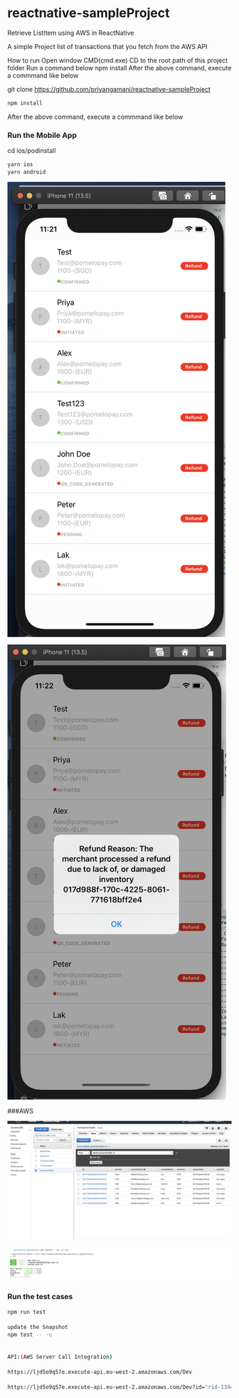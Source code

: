 # reactnative-sampleProject
Retrieve ListItem using AWS in ReactNative

A simple Project list of transactions that you fetch from the AWS API

How to run
Open window CMD(cmd.exe)
CD to the root path of this project folder
Run a command below
npm install
After the above command, execute a commmand like below

git clone https://github.com/priyangamani/reactnative-sampleProject

```sh
npm install
```

After the above command, execute a commmand like below

### Run the Mobile App
cd ios/podinstall

```sh
yarn ios
yarn android
```

![Program snapshot](https://github.com/priyangamani/reactnative-sampleProject/blob/master/screenshots/Screenshot-List.png)


![Program snapshot](https://github.com/priyangamani/reactnative-sampleProject/blob/master/screenshots/Screenshot_DetailedItem.png)

###AWS 

![Program snapshot](https://github.com/priyangamani/reactnative-sampleProject/blob/master/screenshots/AWS_DATABASE.png)


![Program snapshot](https://github.com/priyangamani/reactnative-sampleProject/blob/master/screenshots/TestCaseReport.png)

### Run the test cases

```sh
npm run test

update the Snapshot
npm test -- -u


API:(AWS Server Call Integration)

https://ljd5o9q57e.execute-api.eu-west-2.amazonaws.com/Dev

https://ljd5o9q57e.execute-api.eu-west-2.amazonaws.com/Dev?id="rid-134444444"




